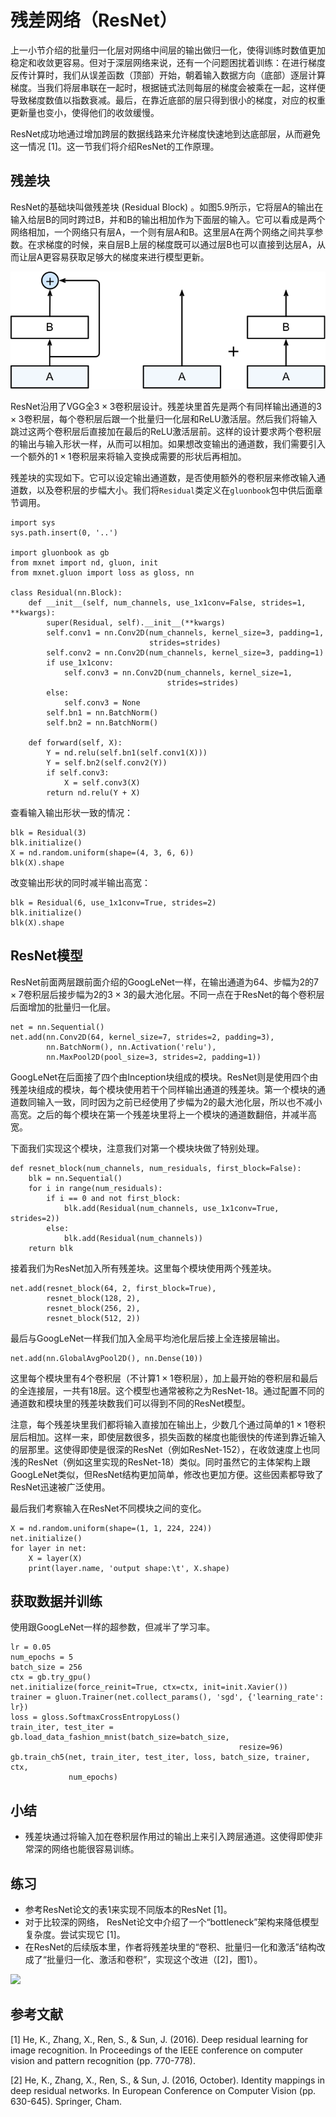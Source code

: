 # 残差网络（ResNet）

上一小节介绍的批量归一化层对网络中间层的输出做归一化，使得训练时数值更加稳定和收敛更容易。但对于深层网络来说，还有一个问题困扰着训练：在进行梯度反传计算时，我们从误差函数（顶部）开始，朝着输入数据方向（底部）逐层计算梯度。当我们将层串联在一起时，根据链式法则每层的梯度会被乘在一起，这样便导致梯度数值以指数衰减。最后，在靠近底部的层只得到很小的梯度，对应的权重更新量也变小，使得他们的收敛缓慢。

ResNet成功地通过增加跨层的数据线路来允许梯度快速地到达底部层，从而避免这一情况 [1]。这一节我们将介绍ResNet的工作原理。


## 残差块

ResNet的基础块叫做残差块 (Residual Block) 。如图5.9所示，它将层A的输出在输入给层B的同时跨过B，并和B的输出相加作为下面层的输入。它可以看成是两个网络相加，一个网络只有层A，一个则有层A和B。这里层A在两个网络之间共享参数。在求梯度的时候，来自层B上层的梯度既可以通过层B也可以直接到达层A，从而让层A更容易获取足够大的梯度来进行模型更新。

![残差块（左）和它的分解（右）。](../img/resnet.svg)


ResNet沿用了VGG全$3\times 3$卷积层设计。残差块里首先是两个有同样输出通道的$3\times 3$卷积层，每个卷积层后跟一个批量归一化层和ReLU激活层。然后我们将输入跳过这两个卷积层后直接加在最后的ReLU激活层前。这样的设计要求两个卷积层的输出与输入形状一样，从而可以相加。如果想改变输出的通道数，我们需要引入一个额外的$1\times 1$卷积层来将输入变换成需要的形状后再相加。

残差块的实现如下。它可以设定输出通道数，是否使用额外的卷积层来修改输入通道数，以及卷积层的步幅大小。我们将`Residual`类定义在`gluonbook`包中供后面章节调用。

```{.python .input  n=1}
import sys
sys.path.insert(0, '..')

import gluonbook as gb
from mxnet import nd, gluon, init
from mxnet.gluon import loss as gloss, nn

class Residual(nn.Block):
    def __init__(self, num_channels, use_1x1conv=False, strides=1, **kwargs):
        super(Residual, self).__init__(**kwargs)
        self.conv1 = nn.Conv2D(num_channels, kernel_size=3, padding=1,
                               strides=strides)
        self.conv2 = nn.Conv2D(num_channels, kernel_size=3, padding=1)
        if use_1x1conv:
            self.conv3 = nn.Conv2D(num_channels, kernel_size=1,
                                   strides=strides)
        else:
            self.conv3 = None
        self.bn1 = nn.BatchNorm()
        self.bn2 = nn.BatchNorm()

    def forward(self, X):
        Y = nd.relu(self.bn1(self.conv1(X)))
        Y = self.bn2(self.conv2(Y))
        if self.conv3:
            X = self.conv3(X)
        return nd.relu(Y + X)
```

查看输入输出形状一致的情况：

```{.python .input  n=2}
blk = Residual(3)
blk.initialize()
X = nd.random.uniform(shape=(4, 3, 6, 6))
blk(X).shape
```

改变输出形状的同时减半输出高宽：

```{.python .input  n=3}
blk = Residual(6, use_1x1conv=True, strides=2)
blk.initialize()
blk(X).shape
```

## ResNet模型

ResNet前面两层跟前面介绍的GoogLeNet一样，在输出通道为64、步幅为2的$7\times 7$卷积层后接步幅为2的$3\times 3$的最大池化层。不同一点在于ResNet的每个卷积层后面增加的批量归一化层。

```{.python .input}
net = nn.Sequential()
net.add(nn.Conv2D(64, kernel_size=7, strides=2, padding=3),
        nn.BatchNorm(), nn.Activation('relu'),
        nn.MaxPool2D(pool_size=3, strides=2, padding=1))
```

GoogLeNet在后面接了四个由Inception块组成的模块。ResNet则是使用四个由残差块组成的模块，每个模块使用若干个同样输出通道的残差块。第一个模块的通道数同输入一致，同时因为之前已经使用了步幅为2的最大池化层，所以也不减小高宽。之后的每个模块在第一个残差块里将上一个模块的通道数翻倍，并减半高宽。

下面我们实现这个模块，注意我们对第一个模块块做了特别处理。

```{.python .input  n=4}
def resnet_block(num_channels, num_residuals, first_block=False):
    blk = nn.Sequential()
    for i in range(num_residuals):
        if i == 0 and not first_block:
            blk.add(Residual(num_channels, use_1x1conv=True, strides=2))
        else:
            blk.add(Residual(num_channels))
    return blk
```

接着我们为ResNet加入所有残差块。这里每个模块使用两个残差块。

```{.python .input  n=5}
net.add(resnet_block(64, 2, first_block=True),
        resnet_block(128, 2),
        resnet_block(256, 2),
        resnet_block(512, 2))
```

最后与GoogLeNet一样我们加入全局平均池化层后接上全连接层输出。

```{.python .input}
net.add(nn.GlobalAvgPool2D(), nn.Dense(10))
```

这里每个模块里有4个卷积层（不计算$1\times 1$卷积层），加上最开始的卷积层和最后的全连接层，一共有18层。这个模型也通常被称之为ResNet-18。通过配置不同的通道数和模块里的残差块数我们可以得到不同的ResNet模型。

注意，每个残差块里我们都将输入直接加在输出上，少数几个通过简单的$1\times 1$卷积层后相加。这样一来，即使层数很多，损失函数的梯度也能很快的传递到靠近输入的层那里。这使得即使是很深的ResNet（例如ResNet-152），在收敛速度上也同浅的ResNet（例如这里实现的ResNet-18）类似。同时虽然它的主体架构上跟GoogLeNet类似，但ResNet结构更加简单，修改也更加方便。这些因素都导致了ResNet迅速被广泛使用。

最后我们考察输入在ResNet不同模块之间的变化。

```{.python .input  n=6}
X = nd.random.uniform(shape=(1, 1, 224, 224))
net.initialize()
for layer in net:
    X = layer(X)
    print(layer.name, 'output shape:\t', X.shape)
```

## 获取数据并训练

使用跟GoogLeNet一样的超参数，但减半了学习率。

```{.python .input}
lr = 0.05
num_epochs = 5
batch_size = 256
ctx = gb.try_gpu()
net.initialize(force_reinit=True, ctx=ctx, init=init.Xavier())
trainer = gluon.Trainer(net.collect_params(), 'sgd', {'learning_rate': lr})
loss = gloss.SoftmaxCrossEntropyLoss()
train_iter, test_iter = gb.load_data_fashion_mnist(batch_size=batch_size,
                                                   resize=96)
gb.train_ch5(net, train_iter, test_iter, loss, batch_size, trainer, ctx,
             num_epochs)
```

## 小结

* 残差块通过将输入加在卷积层作用过的输出上来引入跨层通道。这使得即使非常深的网络也能很容易训练。

## 练习

- 参考ResNet论文的表1来实现不同版本的ResNet [1]。
- 对于比较深的网络， ResNet论文中介绍了一个“bottleneck”架构来降低模型复杂度。尝试实现它 [1]。
- 在ResNet的后续版本里，作者将残差块里的“卷积、批量归一化和激活”结构改成了“批量归一化、激活和卷积”，实现这个改进（[2]，图1）。



![](../img/qr_resnet-gluon.svg)

## 参考文献

[1] He, K., Zhang, X., Ren, S., & Sun, J. (2016). Deep residual learning for image recognition. In Proceedings of the IEEE conference on computer vision and pattern recognition (pp. 770-778).

[2] He, K., Zhang, X., Ren, S., & Sun, J. (2016, October). Identity mappings in deep residual networks. In European Conference on Computer Vision (pp. 630-645). Springer, Cham.

